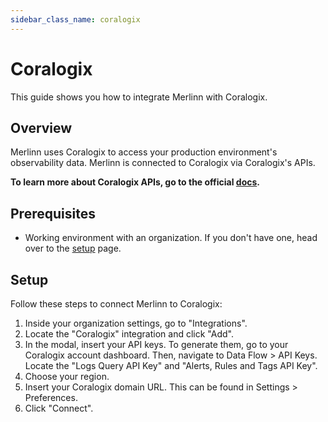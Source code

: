 ```yaml
---
sidebar_class_name: coralogix
---
```


# Coralogix

This guide shows you how to integrate Merlinn with Coralogix.

## Overview

Merlinn uses Coralogix to access your production environment's observability data. Merlinn is connected to Coralogix via Coralogix's APIs.

**To learn more about Coralogix APIs, go to the official [docs](https://coralogix.com/docs/coralogix-apis/).**

## Prerequisites

- Working environment with an organization. If you don't have one, head over to the [setup](../02-Getting%20started/01-Setup%20Merlinn.md) page.

## Setup

Follow these steps to connect Merlinn to Coralogix:

1. Inside your organization settings, go to "Integrations".
2. Locate the "Coralogix" integration and click "Add".
3. In the modal, insert your API keys. To generate them, go to your Coralogix account dashboard. Then, navigate to Data Flow > API Keys. Locate the "Logs Query API Key" and "Alerts, Rules and Tags API Key".
4. Choose your region.
5. Insert your Coralogix domain URL. This can be found in Settings > Preferences.
6. Click "Connect".
